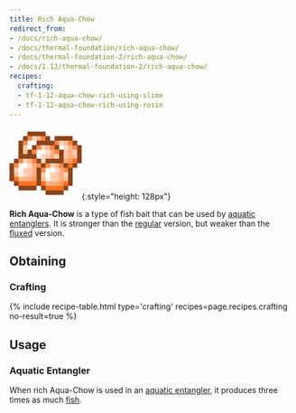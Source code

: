 ```yaml
---
title: Rich Aqua-Chow
redirect_from:
- /docs/rich-aqua-chow/
- /docs/thermal-foundation/rich-aqua-chow/
- /docs/thermal-foundation-2/rich-aqua-chow/
- /docs/1.12/thermal-foundation-2/rich-aqua-chow/
recipes:
  crafting:
  - tf-1-12-aqua-chow-rich-using-slime
  - tf-1-12-aqua-chow-rich-using-rosin
---
```


![Rich Aqua-Chow](/assets/images/thermal-foundation-2/aqua-chow-rich.png){:style="height: 128px"}


**Rich Aqua-Chow** is a type of fish bait that can be used by [aquatic
entanglers](../../thermal-expansion/aquatic-entangler/). It is stronger than the
[regular](../aqua-chow/) version, but weaker than the
[fluxed](../fluxed-aqua-chow/) version.


Obtaining
---------

### Crafting
{% include recipe-table.html type='crafting' recipes=page.recipes.crafting no-result=true %}


Usage
-----

### Aquatic Entangler
When rich Aqua-Chow is used in an [aquatic entangler](../../thermal-expansion/aquatic-entangler/),
it produces three times as much [fish](https://minecraft.gamepedia.com/Fish).
